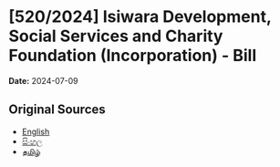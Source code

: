 # [520/2024] Isiwara Development, Social Services and Charity Foundation (Incorporation) - Bill

**Date:** 2024-07-09

## Original Sources

- [English](https://documents.gov.lk/view/bills/2024/7/520-2024_E.pdf)
- [සිංහල](https://documents.gov.lk/view/bills/2024/7/520-2024_S.pdf)
- [தமிழ்](https://documents.gov.lk/view/bills/2024/7/520-2024_T.pdf)
